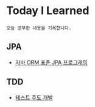 # Today I Learned
    오늘 공부한 내용을 기록합니다.
## JPA
* [자바 ORM 표준 JPA 프로그래밍](jpa)
## TDD
* [테스트 주도 개발](tdd/테스트주도개발.md)
